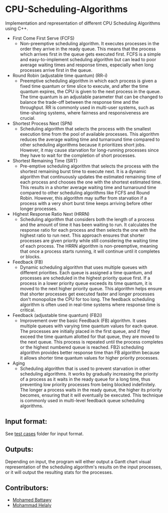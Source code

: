 # CPU-Scheduling-Algorithms
Implementation and representation of different CPU Scheduling Algorithms using C++.
- First Come First Serve (FCFS)
   - Non-preemptive scheduling algorithm. It executes processes in the order they arrive in the ready queue. This means that the process which arrives first in the queue gets executed first. FCFS is a simple and easy-to-implement scheduling algorithm but can lead to poor average waiting times and response times, especially when long processes arrive first in the queue.
- Round Robin (adjustable time quantum) (RR-i)
   - Preemptive scheduling algorithm in which each process is given a fixed time quantum or time slice to execute, and after the time quantum expires, the CPU is given to the next process in the queue. The time quantum is an adjustable parameter that can be changed to balance the trade-off between the response time and the throughput. RR is commonly used in multi-user systems, such as time-sharing systems, where fairness and responsiveness are crucial.
- Shortest Process Next (SPN)
   - Scheduling algorithm that selects the process with the smallest execution time from the pool of available processes. This algorithm reduces the average waiting time and turnaround time compared to other scheduling algorithms because it prioritizes short jobs. However, it may cause starvation for long-running processes since they have to wait for the completion of short processes.
- Shortest Remaining Time (SRT)
   - Pre-emptive scheduling algorithm that selects the process with the shortest remaining burst time to execute next. It is a dynamic algorithm that continuously updates the estimated remaining time of each process and chooses the one with the shortest estimated time. This results in a shorter average waiting time and turnaround time compared to other scheduling algorithms like FCFS and Round Robin. However, this algorithm may suffer from starvation if a process with a very short burst time keeps arriving before other longer processes.
- Highest Response Ratio Next (HRRN)
   - Scheduling algorithm that considers both the length of a process and the amount of time it has been waiting to run. It calculates the response ratio for each process and then selects the one with the highest ratio to run next. This approach ensures that shorter processes are given priority while still considering the waiting time of each process. The HRRN algorithm is non-preemptive, meaning that once a process starts running, it will continue until it completes or blocks.
- Feedback (FB)
   - Dynamic scheduling algorithm that uses multiple queues with different priorities. Each queue is assigned a time quantum, and processes are scheduled in the highest priority queue first. If a process in a lower priority queue exceeds its time quantum, it is moved to the next higher priority queue. This algorithm helps ensure that shorter processes get executed faster and longer processes don't monopolize the CPU for too long. The feedback scheduling algorithm is often used in real-time systems where response time is critical.
- Feedback (adjustable time quantum) (FB2i)
   - Improvement over the basic Feedback (FB) algorithm. It uses multiple queues with varying time quantum values for each queue. The processes are initially placed in the first queue, and if they exceed the time quantum allotted for that queue, they are moved to the next queue. This process is repeated until the process completes or the highest numbered queue is reached. FB2i scheduling algorithm provides better response time than FB algorithm because it allows shorter time quantum values for higher priority processes.
- Aging
   - Scheduling algorithm that is used to prevent starvation in other scheduling algorithms. It works by gradually increasing the priority of a process as it waits in the ready queue for a long time, thus preventing low priority processes from being blocked indefinitely. The longer a process waits in the ready queue, the higher its priority becomes, ensuring that it will eventually be executed. This technique is commonly used in multi-level feedback queue scheduling algorithms.
## Input format:
 See [test cases](./testcases/) folder for input format.   
## Outputs:
 Depending on input, the program will either output a Gantt chart visual representation of the scheduling algorithm's results on the input processes, or it will output the resulting stats for the processes.
## Contributors:
 - [Mohamed Battawy](https://github.com/MohamedBattawy)
 - [Mohammad Helaly](https://github.com/MohammadHelaly)  
